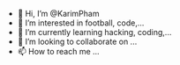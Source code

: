 - 👋 Hi, I’m @KarimPham
- 👀 I’m interested in football, code,...
- 🌱 I’m currently learning hacking, coding,...
- 💞️ I’m looking to collaborate on ...
- 📫 How to reach me ...

<!---
KarimPham/KarimPham is a ✨ special ✨ repository because its `README.md` (this file) appears on your GitHub profile.
You can click the Preview link to take a look at your changes.
--->
